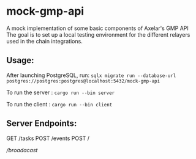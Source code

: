 # mock-gmp-api
A mock implementation of some basic components of Axelar's GMP API
The goal is to set up a local testing environment for the different relayers used in the chain integrations.

## Usage:

After launching PostgreSQL, run:
 `sqlx migrate run --database-url postgres://postgres:postgres@localhost:5432/mock-gmp-api`

To run the server : `cargo run --bin server`

To run the client : `cargo run --bin client`

## Server Endpoints:

GET /tasks
POST /events
POST /<address>/broadacast